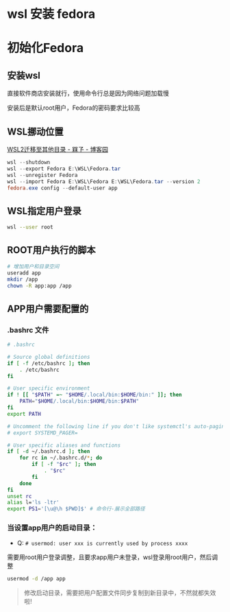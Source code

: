 # wsl 安装 fedora

# 初始化Fedora

## 安装wsl

直接软件商店安装就行，使用命令行总是因为网络问题加载慢

安装后是默认root用户，Fedora的密码要求比较高

## WSL挪动位置

[WSL2迁移至其他目录 - 槑孒 - 博客园](https://www.cnblogs.com/echohye/p/17712482.html)

```powershell
wsl --shutdown
wsl --export Fedora E:\WSL\Fedora.tar
wsl --unregister Fedora
wsl --import Fedora E:\WSL\Fedora E:\WSL\Fedora.tar --version 2
fedora.exe config --default-user app
```

## WSL指定用户登录

```bash
wsl --user root
```

## ROOT用户执行的脚本

```bash
# 增加用户和目录空间
useradd app 
mkdir /app 
chown -R app:app /app
```

## APP用户需要配置的

### .bashrc 文件

```bash
# .bashrc

# Source global definitions
if [ -f /etc/bashrc ]; then
    . /etc/bashrc
fi

# User specific environment
if ! [[ "$PATH" =~ "$HOME/.local/bin:$HOME/bin:" ]]; then
    PATH="$HOME/.local/bin:$HOME/bin:$PATH"
fi
export PATH

# Uncomment the following line if you don't like systemctl's auto-paging feature:
# export SYSTEMD_PAGER=

# User specific aliases and functions
if [ -d ~/.bashrc.d ]; then
    for rc in ~/.bashrc.d/*; do
        if [ -f "$rc" ]; then
            . "$rc"
        fi
    done
fi
unset rc 
alias l='ls -ltr'
export PS1='[\u@\h $PWD]$' # 命令行-展示全部路径
```

### 当设置app用户的启动目录：

* Q: `# usermod: user xxx is currently used by process xxxx`​

需要用root用户登录调整，且要求app用户未登录，wsl登录用root用户，然后调整

```bash
usermod -d /app app
```

> 修改启动目录，需要把用户配置文件同步复制到新目录中，不然就都失效啦!
